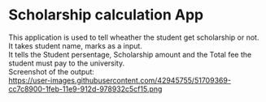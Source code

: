 # Scholarship calculation App

This application is used to tell wheather the student get scholarship or not.<br> 
It takes student name, marks as a input.<br>
It tells the Student persentage, Scholarship amount and the Total fee the student must pay to the university.<br>
Screenshot of the output:<br>
https://user-images.githubusercontent.com/42945755/51709369-cc7c8900-1feb-11e9-912d-978932c5cf15.png

